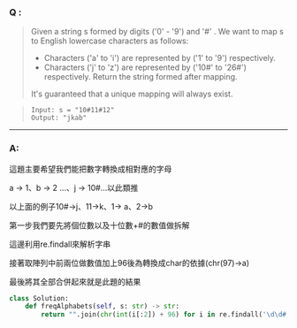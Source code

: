 ### Q :
> Given a string s formed by digits ('0' - '9') and '#' . We want to map s to English lowercase characters as follows:
>
> - Characters ('a' to 'i') are represented by ('1' to '9') respectively.
> - Characters ('j' to 'z') are represented by ('10#' to '26#') respectively. 
> Return the string formed after mapping.
>
> It's guaranteed that a unique mapping will always exist.

> ```
> Input: s = "10#11#12"
> Output: "jkab"
> ```

***

### A:

這題主要希望我們能把數字轉換成相對應的字母

a -> 1、b -> 2 ...、j -> 10#...以此類推

以上面的例子10#->j、11->k、1-> a、2->b

第一步我們要先將個位數以及十位數+#的數值做拆解

這邊利用re.findall來解析字串

接著取陣列中前兩位做數值加上96後為轉換成char的依據(chr(97)->a)

最後將其全部合併起來就是此題的結果

```python
class Solution:
    def freqAlphabets(self, s: str) -> str:
        return "".join(chr(int(i[:2]) + 96) for i in re.findall('\d\d#|\d',s))
```
